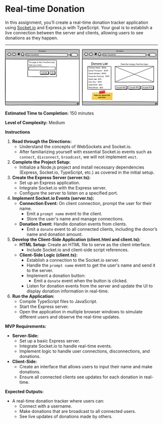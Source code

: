# Real-time Donation

In this assignment, you’ll create a real-time donation tracker application using [Socket.io](http://socket.io/) and Express.js with TypeScript. Your goal is to establish a live connection between the server and clients, allowing users to see donations as they happen.

---

![wireframe](../10%20-%20Assets/OnlineDonation.png)

**Estimated Time to Completion:** 150 minutes

**Level of Complexity:** Medium

**Instructions**

1. **Read through the Directions:**
    - Understand the concepts of WebSockets and Socket.io.
    - After familiarizing yourself with essential Socket.io events such as `connect`, `disconnect`, `broadcast`, we will not implement `emit`.
2. **Complete the Project Setup:**
    - Initialize a Node.js project and install necessary dependencies (Express, Socket.io, TypeScript, etc.) as covered in the initial setup.
3. **Create the Express Server (server.ts):**
    - Set up an Express application.
    - Integrate Socket.io with the Express server.
    - Configure the server to listen on a specified port.
4. **Implement Socket.io Events (server.ts):**
    - **Connection Event:** On client connection, prompt the user for their name.
        - Emit a `prompt name` event to the client.
        - Store the user's name and manage connections.
    - **Donation Event:** Handle donation events from clients.
        - Emit a `donate` event to all connected clients, including the donor’s name and donation amount.
5. **Develop the Client-Side Application (client.html and client.ts):**
    - **HTML Setup:** Create an HTML file to serve as the client interface.
        - Include Socket.io and client-side script references.
    - **Client-Side Logic (client.ts):**
        - Establish a connection to the Socket.io server.
        - Handle the `prompt name` event to get the user's name and send it to the server.
        - Implement a donation button:
            - Emit a `donate` event when the button is clicked.
        - Listen for donation events from the server and update the UI to display donation information in real-time.
6. **Run the Application:**
    - Compile TypeScript files to JavaScript.
    - Start the Express server.
    - Open the application in multiple browser windows to simulate different users and observe the real-time updates.

**MVP Requirements:**

- **Server-Side:**
    - Set up a basic Express server.
    - Integrate Socket.io to handle real-time events.
    - Implement logic to handle user connections, disconnections, and donations.
- **Client-Side:**
    - Create an interface that allows users to input their name and make donations.
    - Ensure all connected clients see updates for each donation in real-time.

**Expected Outputs:**

- A real-time donation tracker where users can:
    - Connect with a username.
    - Make donations that are broadcast to all connected users.
    - See live updates of donations made by others.
